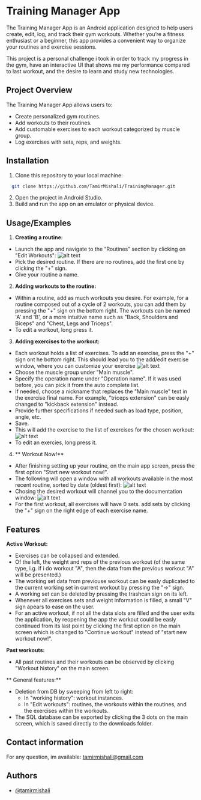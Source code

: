 
# Training Manager App

The Training Manager App is an Android application designed to help users create, edit, log, and track their gym workouts. Whether you’re a fitness enthusiast or a beginner, this app provides a convenient way to organize your routines and exercise sessions.

This project is a personal challenge i took in order to track my progress in the gym, have an interactive UI that shows me my performance compared to last workout, and the desire to learn and study new technologies. 


## Project Overview
The Training Manager App allows users to:

* Create personalized gym routines.
* Add workouts to their routines.
* Add customable exercises to each workout categorized by muscle group.
* Log exercises with sets, reps, and weights.
## Installation

1. Clone this repository to your local machine:

```bash
  git clone https://github.com/TamirMishali/TrainingManager.git
```
2. Open the project in Android Studio.
3. Build and run the app on an emulator or physical device.
## Usage/Examples

1. **Creating a routine:**
* Launch the app and navigate to the “Routines” section by clicking on "Edit Workouts":
![alt text](https://github.com/TamirMishali/TrainingManager/blob/ex_db_change/Screenshots/2024-02-21/1-MainScreen.jpg?raw=true)
* Pick the desired routine. If there are no routines, add the first one by clicking the "+" sign.
* Give your routine a name.

2. **Adding workouts to the routine:**
* Within a routine, add as much workouts you desire. For example, for a routine composed out of a cycle of 2 workouts, you can add them by pressing the "+" sign on the bottom right. The workouts can be named 'A' and 'B', or a more intuitive name such as "Back, Shoulders and Biceps" and "Chest, Legs and Triceps". 
* To edit a workout, long press it. 

3. **Adding exercises to the workout:**
* Each workout holds a list of exercises. To add an exercise, press the "+" sign ont he bottom right. This should lead you to the add/edit exercise window, where you can customize your exercise
![alt text](https://github.com/TamirMishali/TrainingManager/blob/ex_db_change/Screenshots/2024-02-21/3-AddExercisesToWorkout-EditExScreen.jpg?raw=true)
* Choose the muscle group under "Main muscle".
* Specify the operation name under "Operation name". If it was used before, you can pick it from the auto complete list.
* If needed, choose a nickname that replaces the "Main muscle" text in the exercise final name. For example, "triceps extension" can be easly changed to "kickback extension" instead. 
* Provide further specifications if needed such as load type, position, angle, etc.
* Save.
* This will add the exercise to the list of exercises for the chosen workout:
![alt text](https://github.com/TamirMishali/TrainingManager/blob/ex_db_change/Screenshots/2024-02-21/3-AddExercisesToWorkout-ListOfEx.jpg?raw=true)
* To edit an exercies, long press it.

4. ** Workout Now!**
* After finishing setting up your routine, on the main app screen, press the first option "Start new workout now!".
* The following will open a window with all workouts available in the most recent routine, sorted by date (oldest first):
![alt text](https://github.com/TamirMishali/TrainingManager/blob/ex_db_change/Screenshots/2024-02-21/1-WorkoutNow_ChoseWorkout.jpg?raw=true)
* Chosing the desired workout will channel you to the documentation window:
![alt text](https://github.com/TamirMishali/TrainingManager/blob/ex_db_change/Screenshots/2024-02-21/2-WorkoutNow_ActiveWorkout.jpg?raw=true)
* For the first workout, all exercises will have 0 sets. add sets by clicking the "+" sign on the right edge of each exercise name.
## Features
**Active Workout:**
- Exercises can be collapsed and extended. 
- Of the left, the weight and reps of the previous workout (of the same type, i.g. if i do workout "A", then the data from the previous workout "A" will be presented.)
- The working set data from previouse workout can be easly duplicated to the current working set in current workout by pressing the "->" sign. 
- A working set can be deleted by pressing the trashcan sign on its left.
- Whenever all exercises sets and weight information is filled, a small "V" sign apears to ease on the user. 
- For an active workout, if not all the data slots are filled and the user exits the application, by reopening the app the workout could be easly continued from its last point by clicking the first option on the main screen which is changed to "Continue workout" instead of "start new workout now!".

**Past workouts:**
- All past routines and their workouts can be observed by clicking "Workout history" on the main screen.

** General features:**
- Deletion from DB by sweeping from left to right: 
  - In "working history": workout instances.
  - In "Edit workouts": routines, the workouts within the routines, and the exercises within the workouts. 
- The SQL database can be exported by clicking the 3 dots on the main screen, which is saved directly to the downloads folder.



## Contact information
For any question, im available:
tamirmishali@gmail.com

## Authors
- [@tamirmishali](https://www.github.com/TamirMishali)

